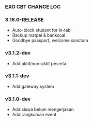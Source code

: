 ### EXO CBT CHANGE LOG

### 3.16.0-RELEASE
- Auto-block student for in-tab
- Backup matpel & banksoal
- Goodbye passport, welcome sanctum

### v3.1.2-dev
- Add aktif/non-aktif peserta

### v3.1.1-dev
- Add gateway system

### v3.1.0-dev
- Add siswa belum mengerjakan
- Add rangkuman event